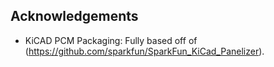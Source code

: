 ## Acknowledgements
+ KiCAD PCM Packaging: Fully based off of (https://github.com/sparkfun/SparkFun_KiCad_Panelizer).
